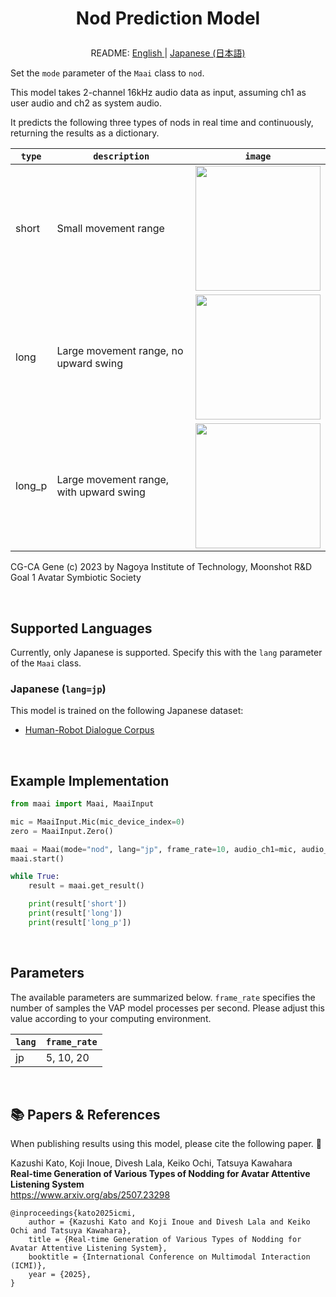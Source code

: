<h1>
<p align="center">
Nod Prediction Model
</p>
</h1>
<p align="center">
README: <a href="vap_nod.md">English </a> | <a href="vap_nod_JP.md">Japanese (日本語) </a>
</p>

Set the `mode` parameter of the `Maai` class to `nod`.

This model takes 2-channel 16kHz audio data as input, assuming ch1 as user audio and ch2 as system audio.

It predicts the following three types of nods in real time and continuously, returning the results as a dictionary.

<p align="center">

| `type` | `description` | `image` |
| --- | --- | --- |
| short | Small movement range | <img src="../img/short.gif" width="200"> |
| long | Large movement range, no upward swing | <img src="../img/long.gif" width="200"> |
| long_p | Large movement range, with upward swing | <img src="../img/long_p.gif" width="200"> |

CG-CA Gene (c) 2023 by Nagoya Institute of Technology, Moonshot R&D Goal 1 Avatar Symbiotic Society
</p>

</br>

## Supported Languages

Currently, only Japanese is supported.
Specify this with the `lang` parameter of the `Maai` class.

### Japanese (`lang=jp`)

This model is trained on the following Japanese dataset:
- [Human-Robot Dialogue Corpus]()

</br>

## Example Implementation

```python
from maai import Maai, MaaiInput

mic = MaaiInput.Mic(mic_device_index=0)
zero = MaaiInput.Zero()

maai = Maai(mode="nod", lang="jp", frame_rate=10, audio_ch1=mic, audio_ch2=zero,device="cpu")
maai.start()

while True:
    result = maai.get_result()

    print(result['short'])
    print(result['long'])
    print(result['long_p'])
```

</br>

## Parameters

The available parameters are summarized below.
`frame_rate` specifies the number of samples the VAP model processes per second.
Please adjust this value according to your computing environment.

| `lang` | `frame_rate` |
| --- | --- |
| jp | 5, 10, 20 |

<br>

## 📚 Papers & References

When publishing results using this model, please cite the following paper. 🙏

Kazushi Kato, Koji Inoue, Divesh Lala, Keiko Ochi, Tatsuya Kawahara<br>
__Real-time Generation of Various Types of Nodding for Avatar Attentive Listening System__<br>
https://www.arxiv.org/abs/2507.23298<br>

```
@inproceedings{kato2025icmi,
    author = {Kazushi Kato and Koji Inoue and Divesh Lala and Keiko Ochi and Tatsuya Kawahara},
    title = {Real-time Generation of Various Types of Nodding for Avatar Attentive Listening System},
    booktitle = {International Conference on Multimodal Interaction (ICMI)},
    year = {2025},
}
```